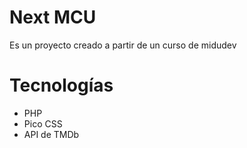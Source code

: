 # Next MCU
Es un proyecto creado a partir de un curso de midudev
# Tecnologías
- PHP
- Pico CSS
- API de TMDb
